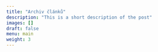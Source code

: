 ```yaml
---
title: "Archiv článků"
description: "This is a short description of the post"
images: []
draft: false
menu: main
weight: 3
---
```

